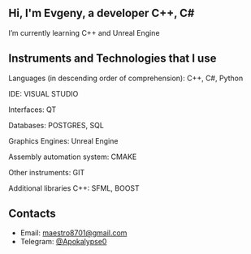 ## Hi, I'm Evgeny, a developer C++, C#
I’m currently learning C++ and Unreal Engine

## Instruments and Technologies that I use
  Languages (in descending order of comprehension): C++, C#, Python
  
  IDE: VISUAL STUDIO
  
  Interfaces: QT
  
  Databases: POSTGRES, SQL
  
  Graphics Engines: Unreal Engine
  
  Assembly automation system: CMAKE
  
  Other instruments: GIT
  
  Additional libraries C++: SFML, BOOST

## Contacts
- Email: [maestro8701@gmail.com](maestro8701@gmail.com)
- Telegram: [@Apokalypse0](@Apokalypse0)


<!--
**Maestro8701/Maestro8701** is a ✨ _special_ ✨ repository because its `README.md` (this file) appears on your GitHub profile.

Here are some ideas to get you started:

- 🔭 I’m currently working on ...
- 🌱 I’m currently learning ...
- 👯 I’m looking to collaborate on ...
- 🤔 I’m looking for help with ...
- 💬 Ask me about ...
- 📫 How to reach me: ...
- 😄 Pronouns: ...
- ⚡ Fun fact: ...
-->

